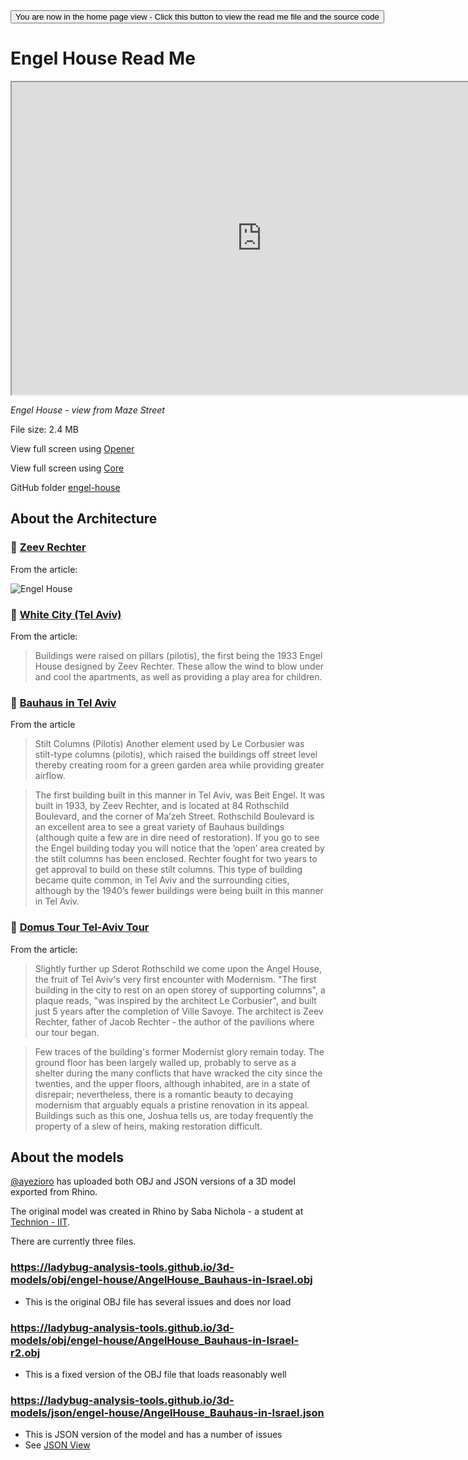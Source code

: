 ﻿<span style=display:none; >
[You are now in a GitHub source code view - click this link to view the home page]( http://ladybug-analysis-tools.github.io/3d-models/content/obj/engel-house/ "View file as a web page." ) </span>
<input type=button onclick=window.location.href='https://github.com/ladybug-analysis-tools/3d-models/tree/gh-pages/content/obj/engel-house'; 
value='You are now in the home page view - Click this button to view the read me file and the source code' >


Engel House Read Me
===


<iframe src=http://ladybug-analysis-tools.github.io/3d-models/code/obj/core/ladybug-web-obj-core-r3.html#http://ladybug-analysis-tools.github.io/3d-models/content/obj/engel-house/AngelHouse_Bauhaus-in-Israel-r2.obj#rx=-90#px=-30#pz=25#cx=-11#cy=16#cz=51#tx=-4#ty=5#tz=-1 width=800 height=500 ></iframe>

_Engel House - view from Maze Street_


File size: 2.4 MB


View full screen using [Opener]( http://ladybug-analysis-tools.github.io/3d-models/code/obj/opener/ladybug-web-obj-opener-r2.html#http://ladybug-analysis-tools.github.io/3d-models/content/obj/engel-house/AngelHouse_Bauhaus-in-Israel-r2.obj#rx=-90#px=-30#pz=25#cx=-11#cy=16#cz=51#tx=-4#ty=5#tz=-1 )

View full screen using [Core]( http://ladybug-analysis-tools.github.io/3d-models/code/obj/core/ladybug-web-obj-core-r3.html#http://ladybug-analysis-tools.github.io/3d-models/content/obj/engel-house/AngelHouse_Bauhaus-in-Israel-r2.obj#rx=-90#px=-30#pz=25#cx=-11#cy=16#cz=51#tx=-4#ty=5#tz=-1 )


GitHub folder [engel-house]( https://github.com/ladybug-analysis-tools/3d-models/tree/gh-pages/content/obj/engel-house ) 



## About the Architecture

### &#128279; [Zeev Rechter]( send-to.html#https://en.wikipedia.org/wiki/Zeev_Rechter )

From the article:

![Engel House]( https://upload.wikimedia.org/wikipedia/commons/f/fa/Angel_house.jpg )



### &#128279; [White City (Tel Aviv)]( send-to.html#https://en.wikipedia.org/wiki/White_City_(Tel_Aviv)#Adaptation_to_local_climate )

From the article:

> Buildings were raised on pillars (pilotis), the first being the 1933 Engel House designed by Zeev Rechter. These allow the wind to blow under and cool the apartments, as well as providing a play area for children. 



### &#128279; [Bauhaus in Tel Aviv ]( http://www.gemsinisrael.com/e_article000020552.htm )

From the article

>Stilt Columns (Pilotis) 
>Another element used by Le Corbusier was stilt-type columns (pilotis), which raised the buildings off street level thereby creating room for a green garden area while providing greater airflow.

> The first building built in this manner in Tel Aviv, was Beit Engel. It was built in 1933, by Zeev Rechter, and is located at 84 Rothschild Boulevard, and the corner of Ma’zeh Street. Rothschild Boulevard is an excellent area to see a great variety of Bauhaus buildings (although quite a few are in dire need of restoration). If you go to see the Engel building today you will notice that the ‘open’ area created by the stilt columns has been enclosed. Rechter fought for two years to get approval to build on these stilt columns. This type of building became quite common, in Tel Aviv and the surrounding cities, although by the 1940’s fewer buildings were being built in this manner in Tel Aviv.



### &#128279; [Domus Tour Tel-Aviv Tour]( send-to.html#http://www.domusweb.it/en/architecture/2010/06/07/tel-aviv-archi-tour.html )

From the article:
> Slightly further up Sderot Rothschild we come upon the Angel House, the fruit of Tel Aviv's very first encounter with Modernism. 
> "The first building in the city to rest on an open storey of supporting columns", a plaque reads, "was inspired by the architect Le Corbusier", and built just 5 years after the completion of Ville Savoye. 
> The architect is Zeev Rechter, father of Jacob Rechter - the author of the pavilions where our tour began. 

> Few traces of the building's former Modernist glory remain today. 
> The ground floor has been largely walled up, probably to serve as a shelter during the many conflicts that have wracked the city since the twenties, and the upper floors, although inhabited, are in a state of disrepair; nevertheless, there is a romantic beauty to decaying modernism that arguably equals a pristine renovation in its appeal. 
>Buildings such as this one, Joshua tells us, are today frequently the property of a slew of heirs, making restoration difficult. 


## About the models

[@ayezioro]( https://github.com/ayezioro ) has uploaded both OBJ and JSON versions of a 3D model exported from Rhino.

The original model was created in Rhino by Saba Nichola - a student at [Technion - IIT]( http://www.technion.ac.il/en/ ).


There are currently three files.

### https://ladybug-analysis-tools.github.io/3d-models/obj/engel-house/AngelHouse_Bauhaus-in-Israel.obj

* This is the original OBJ file has several issues and does nor load

### https://ladybug-analysis-tools.github.io/3d-models/obj/engel-house/AngelHouse_Bauhaus-in-Israel-r2.obj

* This is a fixed version of the OBJ file that loads reasonably well


### https://ladybug-analysis-tools.github.io/3d-models/json/engel-house/AngelHouse_Bauhaus-in-Israel.json

* This is JSON version of the model and has a number of issues
* See [JSON View]( http://ladybug-analysis-tools.github.io/3d-models/viewers/json/core/ladybug-web-json-core-r2.html#https://ladybug-analysis-tools.github.io/3d-models/json/engel-house/AngelHouse_Bauhaus-in-Israel.json )



